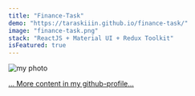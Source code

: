 ```yaml
---
title: "Finance-Task"
demo: "https://taraskiiin.github.io/finance-task/"
image: "finance-task.png"
stack: "ReactJS + Material UI + Redux Toolkit"
isFeatured: true
---
```


![my photo](coding.png)

[... More content in my github-profile...](https://github.com/Taraskiiin)
